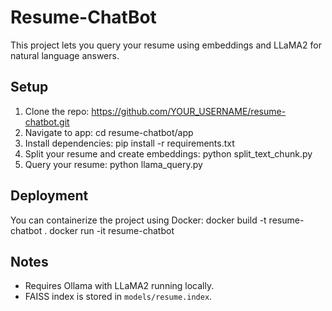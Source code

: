 # Resume-ChatBot

This project lets you query your resume using embeddings and LLaMA2 for natural language answers.

## Setup

1. Clone the repo:
https://github.com/YOUR_USERNAME/resume-chatbot.git
2. Navigate to app:
cd resume-chatbot/app
3. Install dependencies:
pip install -r requirements.txt
4. Split your resume and create embeddings:
python split_text_chunk.py
5. Query your resume:
python llama_query.py
## Deployment

You can containerize the project using Docker:
docker build -t resume-chatbot .
docker run -it resume-chatbot
## Notes

- Requires Ollama with LLaMA2 running locally.
- FAISS index is stored in `models/resume.index`.